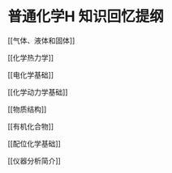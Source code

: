 # 普通化学H 知识回忆提纲

[[气体、液体和固体]]

[[化学热力学]]

[[电化学基础]]

[[化学动力学基础]]

[[物质结构]]

[[有机化合物]]

[[配位化学基础]]

[[仪器分析简介]]
